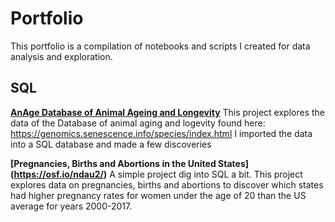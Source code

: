 # Portfolio
This portfolio is a compilation of notebooks and scripts I created for data analysis and exploration.

## SQL
**[AnAge Database of Animal Ageing and Longevity](https://github.com/mikebeccaria/portfolio/blob/main/Anage.sql)**
This project explores the data of the Database of animal aging and logevity found here: https://genomics.senescence.info/species/index.html
I imported the data into a SQL database and made a few discoveries

**[Pregnancies, Births and Abortions in the United States] (https://osf.io/ndau2/)**
A simple project dig into SQL a bit. This project explores data on pregnancies, births and abortions to discover which states had higher pregnancy rates for women under the age of 20 than the US average for years 2000-2017.

